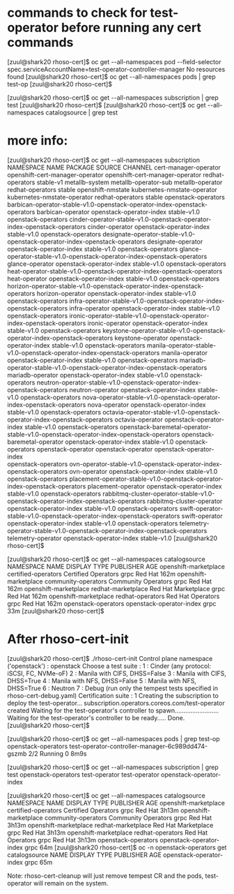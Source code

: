 
# commands to check for test-operator  before running any cert commands

[zuul@shark20 rhoso-cert]$ oc get --all-namespaces pod        --field-selector spec.serviceAccountName=test-operator-controller-manager
No resources found
[zuul@shark20 rhoso-cert]$ oc get --all-namespaces pods | grep test-op
[zuul@shark20 rhoso-cert]$ 

[zuul@shark20 rhoso-cert]$ oc get --all-namespaces subscription | grep test
[zuul@shark20 rhoso-cert]$ 
[zuul@shark20 rhoso-cert]$ oc get --all-namespaces catalogsource | grep test


# more info:


[zuul@shark20 rhoso-cert]$ oc get --all-namespaces subscription
NAMESPACE               NAME                                                                                    PACKAGE                           SOURCE                     CHANNEL
cert-manager-operator   openshift-cert-manager-operator                                                         openshift-cert-manager-operator   redhat-operators           stable-v1
metallb-system          metallb-operator-sub                                                                    metallb-operator                  redhat-operators           stable
openshift-nmstate       kubernetes-nmstate-operator                                                             kubernetes-nmstate-operator       redhat-operators           stable
openstack-operators     barbican-operator-stable-v1.0-openstack-operator-index-openstack-operators              barbican-operator                 openstack-operator-index   stable-v1.0
openstack-operators     cinder-operator-stable-v1.0-openstack-operator-index-openstack-operators                cinder-operator                   openstack-operator-index   stable-v1.0
openstack-operators     designate-operator-stable-v1.0-openstack-operator-index-openstack-operators             designate-operator                openstack-operator-index   stable-v1.0
openstack-operators     glance-operator-stable-v1.0-openstack-operator-index-openstack-operators                glance-operator                   openstack-operator-index   stable-v1.0
openstack-operators     heat-operator-stable-v1.0-openstack-operator-index-openstack-operators                  heat-operator                     openstack-operator-index   stable-v1.0
openstack-operators     horizon-operator-stable-v1.0-openstack-operator-index-openstack-operators               horizon-operator                  openstack-operator-index   stable-v1.0
openstack-operators     infra-operator-stable-v1.0-openstack-operator-index-openstack-operators                 infra-operator                    openstack-operator-index   stable-v1.0
openstack-operators     ironic-operator-stable-v1.0-openstack-operator-index-openstack-operators                ironic-operator                   openstack-operator-index   stable-v1.0
openstack-operators     keystone-operator-stable-v1.0-openstack-operator-index-openstack-operators              keystone-operator                 openstack-operator-index   stable-v1.0
openstack-operators     manila-operator-stable-v1.0-openstack-operator-index-openstack-operators                manila-operator                   openstack-operator-index   stable-v1.0
openstack-operators     mariadb-operator-stable-v1.0-openstack-operator-index-openstack-operators               mariadb-operator                  openstack-operator-index   stable-v1.0
openstack-operators     neutron-operator-stable-v1.0-openstack-operator-index-openstack-operators               neutron-operator                  openstack-operator-index   stable-v1.0
openstack-operators     nova-operator-stable-v1.0-openstack-operator-index-openstack-operators                  nova-operator                     openstack-operator-index   stable-v1.0
openstack-operators     octavia-operator-stable-v1.0-openstack-operator-index-openstack-operators               octavia-operator                  openstack-operator-index   stable-v1.0
openstack-operators     openstack-baremetal-operator-stable-v1.0-openstack-operator-index-openstack-operators   openstack-baremetal-operator      openstack-operator-index   stable-v1.0
openstack-operators     openstack-operator                                                                      openstack-operator                openstack-operator-index   
openstack-operators     ovn-operator-stable-v1.0-openstack-operator-index-openstack-operators                   ovn-operator                      openstack-operator-index   stable-v1.0
openstack-operators     placement-operator-stable-v1.0-openstack-operator-index-openstack-operators             placement-operator                openstack-operator-index   stable-v1.0
openstack-operators     rabbitmq-cluster-operator-stable-v1.0-openstack-operator-index-openstack-operators      rabbitmq-cluster-operator         openstack-operator-index   stable-v1.0
openstack-operators     swift-operator-stable-v1.0-openstack-operator-index-openstack-operators                 swift-operator                    openstack-operator-index   stable-v1.0
openstack-operators     telemetry-operator-stable-v1.0-openstack-operator-index-openstack-operators             telemetry-operator                openstack-operator-index   stable-v1.0
[zuul@shark20 rhoso-cert]$ 



[zuul@shark20 rhoso-cert]$ oc get --all-namespaces catalogsource 
NAMESPACE               NAME                       DISPLAY               TYPE   PUBLISHER   AGE
openshift-marketplace   certified-operators        Certified Operators   grpc   Red Hat     162m
openshift-marketplace   community-operators        Community Operators   grpc   Red Hat     162m
openshift-marketplace   redhat-marketplace         Red Hat Marketplace   grpc   Red Hat     162m
openshift-marketplace   redhat-operators           Red Hat Operators     grpc   Red Hat     162m
openstack-operators     openstack-operator-index                         grpc               33m
[zuul@shark20 rhoso-cert]$ 





# After rhoso-cert-init



[zuul@shark20 rhoso-cert]$ ./rhoso-cert-init 
Control plane namespace ('openstack') : openstack
Choose a test suite :
    1 : Cinder (any protocol: iSCSI, FC, NVMe-oF)
    2 : Manila with CIFS, DHSS=False
    3 : Manila with CIFS, DHSS=True
    4 : Manila with NFS, DHSS=False
    5 : Manila with NFS, DHSS=True
    6 : Neutron
    7 : Debug (run only the tempest tests specified in rhoso-cert-debug.yaml)
Certification suite : 1
Creating the subscription to deploy the test-operator...
subscription.operators.coreos.com/test-operator created
Waiting for the test-operator's controller to spawn.........................
Waiting for the test-operator's controller to be ready.....
Done.
[zuul@shark20 rhoso-cert]$ 


[zuul@shark20 rhoso-cert]$ oc get --all-namespaces pods | grep test-op
openstack-operators                                test-operator-controller-manager-6c989dd474-gszmb                 2/2     Running     0             8m9s

[zuul@shark20 rhoso-cert]$ oc get --all-namespaces subscription | grep test
openstack-operators     test-operator                                                                           test-operator                     openstack-operator-index   

[zuul@shark20 rhoso-cert]$ oc get --all-namespaces catalogsource
NAMESPACE               NAME                       DISPLAY               TYPE   PUBLISHER   AGE
openshift-marketplace   certified-operators        Certified Operators   grpc   Red Hat     3h13m
openshift-marketplace   community-operators        Community Operators   grpc   Red Hat     3h13m
openshift-marketplace   redhat-marketplace         Red Hat Marketplace   grpc   Red Hat     3h13m
openshift-marketplace   redhat-operators           Red Hat Operators     grpc   Red Hat     3h13m
openstack-operators     openstack-operator-index                         grpc               64m
[zuul@shark20 rhoso-cert]$ oc -n openstack-operators get catalogsource
NAME                       DISPLAY   TYPE   PUBLISHER   AGE
openstack-operator-index             grpc               65m


Note: rhoso-cert-cleanup will just remove tempest CR and the pods, test-operator will remain on the system.
